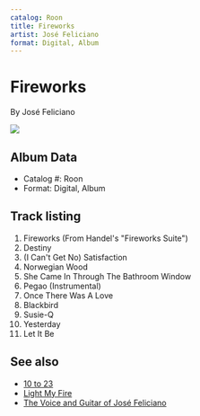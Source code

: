 ```yaml
---
catalog: Roon
title: Fireworks
artist: José Feliciano
format: Digital, Album
---
```


# Fireworks

By José Feliciano

![](../../assets/albumcovers/José_Feliciano-Fireworks.png)

## Album Data

- Catalog #: Roon
- Format: Digital, Album


## Track listing


1. Fireworks (From Handel's "Fireworks Suite")
2. Destiny
3. (I Can't Get No) Satisfaction
4. Norwegian Wood
5. She Came In Through The Bathroom Window
6. Pegao (Instrumental)
7. Once There Was A Love
8. Blackbird
9. Susie-Q
10. Yesterday
11. Let It Be


## See also

- [10 to 23](10_to_23.md)
- [Light My Fire](Light_My_Fire.md)
- [The Voice and Guitar of José Feliciano](The_Voice_and_Guitar_of_José_Feliciano.md)
